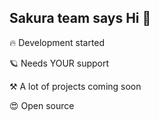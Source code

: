 ## Sakura team says Hi 👋

🔥 Development started

🪐 Needs YOUR support

⚒️ A lot of projects coming soon

😍 Open source
